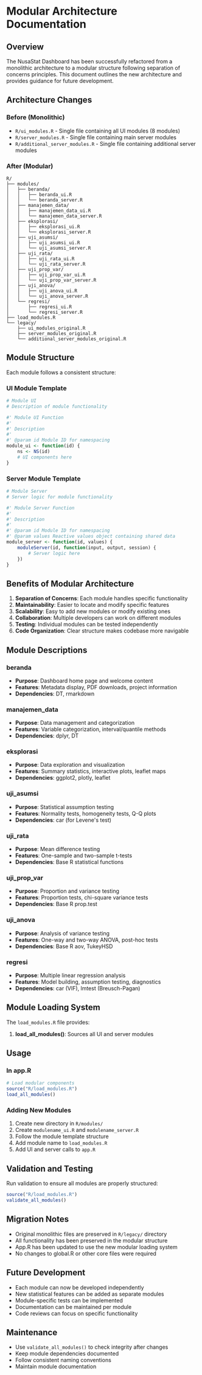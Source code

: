 # Modular Architecture Documentation

## Overview

The NusaStat Dashboard has been successfully refactored from a monolithic architecture to a modular structure following separation of concerns principles. This document outlines the new architecture and provides guidance for future development.

## Architecture Changes

### Before (Monolithic)
- `R/ui_modules.R` - Single file containing all UI modules (8 modules)
- `R/server_modules.R` - Single file containing main server modules 
- `R/additional_server_modules.R` - Single file containing additional server modules

### After (Modular)
```
R/
├── modules/
│   ├── beranda/
│   │   ├── beranda_ui.R
│   │   └── beranda_server.R
│   ├── manajemen_data/
│   │   ├── manajemen_data_ui.R
│   │   └── manajemen_data_server.R
│   ├── eksplorasi/
│   │   ├── eksplorasi_ui.R
│   │   └── eksplorasi_server.R
│   ├── uji_asumsi/
│   │   ├── uji_asumsi_ui.R
│   │   └── uji_asumsi_server.R
│   ├── uji_rata/
│   │   ├── uji_rata_ui.R
│   │   └── uji_rata_server.R
│   ├── uji_prop_var/
│   │   ├── uji_prop_var_ui.R
│   │   └── uji_prop_var_server.R
│   ├── uji_anova/
│   │   ├── uji_anova_ui.R
│   │   └── uji_anova_server.R
│   └── regresi/
│       ├── regresi_ui.R
│       └── regresi_server.R
├── load_modules.R
└── legacy/
    ├── ui_modules_original.R
    ├── server_modules_original.R
    └── additional_server_modules_original.R
```

## Module Structure

Each module follows a consistent structure:

### UI Module Template
```r
# Module UI
# Description of module functionality

#' Module UI Function
#' 
#' Description
#' 
#' @param id Module ID for namespacing
module_ui <- function(id) {
    ns <- NS(id)
    # UI components here
}
```

### Server Module Template
```r
# Module Server
# Server logic for module functionality

#' Module Server Function
#' 
#' Description
#' 
#' @param id Module ID for namespacing
#' @param values Reactive values object containing shared data
module_server <- function(id, values) {
    moduleServer(id, function(input, output, session) {
        # Server logic here
    })
}
```

## Benefits of Modular Architecture

1. **Separation of Concerns**: Each module handles specific functionality
2. **Maintainability**: Easier to locate and modify specific features
3. **Scalability**: Easy to add new modules or modify existing ones
4. **Collaboration**: Multiple developers can work on different modules
5. **Testing**: Individual modules can be tested independently
6. **Code Organization**: Clear structure makes codebase more navigable

## Module Descriptions

### beranda
- **Purpose**: Dashboard home page and welcome content
- **Features**: Metadata display, PDF downloads, project information
- **Dependencies**: DT, rmarkdown

### manajemen_data
- **Purpose**: Data management and categorization
- **Features**: Variable categorization, interval/quantile methods
- **Dependencies**: dplyr, DT

### eksplorasi
- **Purpose**: Data exploration and visualization
- **Features**: Summary statistics, interactive plots, leaflet maps
- **Dependencies**: ggplot2, plotly, leaflet

### uji_asumsi
- **Purpose**: Statistical assumption testing
- **Features**: Normality tests, homogeneity tests, Q-Q plots
- **Dependencies**: car (for Levene's test)

### uji_rata
- **Purpose**: Mean difference testing
- **Features**: One-sample and two-sample t-tests
- **Dependencies**: Base R statistical functions

### uji_prop_var
- **Purpose**: Proportion and variance testing
- **Features**: Proportion tests, chi-square variance tests
- **Dependencies**: Base R prop.test

### uji_anova
- **Purpose**: Analysis of variance testing
- **Features**: One-way and two-way ANOVA, post-hoc tests
- **Dependencies**: Base R aov, TukeyHSD

### regresi
- **Purpose**: Multiple linear regression analysis
- **Features**: Model building, assumption testing, diagnostics
- **Dependencies**: car (VIF), lmtest (Breusch-Pagan)

## Module Loading System

The `load_modules.R` file provides:

1. **load_all_modules()**: Sources all UI and server modules

## Usage

### In app.R
```r
# Load modular components
source("R/load_modules.R")
load_all_modules()
```

### Adding New Modules
1. Create new directory in `R/modules/`
2. Create `modulename_ui.R` and `modulename_server.R`
3. Follow the module template structure
4. Add module name to `load_modules.R`
5. Add UI and server calls to `app.R`

## Validation and Testing

Run validation to ensure all modules are properly structured:
```r
source("R/load_modules.R")
validate_all_modules()
```

## Migration Notes

- Original monolithic files are preserved in `R/legacy/` directory
- All functionality has been preserved in the modular structure
- App.R has been updated to use the new modular loading system
- No changes to global.R or other core files were required

## Future Development

- Each module can now be developed independently
- New statistical features can be added as separate modules
- Module-specific tests can be implemented
- Documentation can be maintained per module
- Code reviews can focus on specific functionality

## Maintenance

- Use `validate_all_modules()` to check integrity after changes
- Keep module dependencies documented
- Follow consistent naming conventions
- Maintain module documentation
